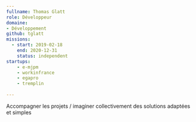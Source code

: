```yaml
---
fullname: Thomas Glatt
role: Développeur
domaine: 
- Développement
github: tglatt
missions:
  - start: 2019-02-18
    end: 2020-12-31
    status: independent
startups:
    - e-mjpm
    - workinfrance
    - egapro
    - tremplin
    
---
```


Accompagner les projets / imaginer collectivement des solutions adaptées et simples
